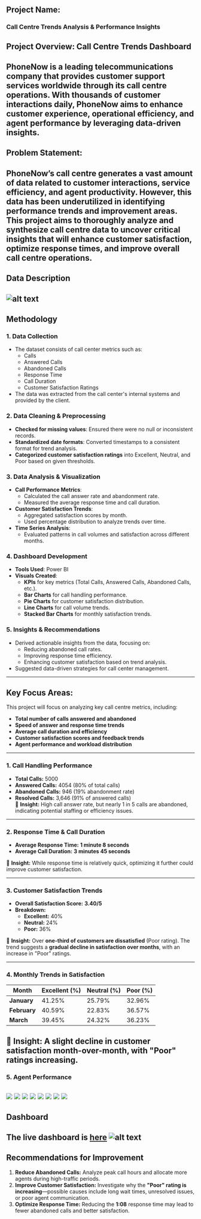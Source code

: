 ## **Project Name:**  
### Call Centre Trends Analysis & Performance Insights  

## Project Overview: Call Centre Trends Dashboard 
PhoneNow is a leading telecommunications company that provides customer support services worldwide through its call centre operations. With thousands of customer interactions daily, PhoneNow aims to enhance customer experience, operational efficiency, and agent performance by leveraging data-driven insights.  
---
## Problem Statement: 
PhoneNow’s call centre generates a vast amount of data related to customer interactions, service efficiency, and agent productivity. However, this data has been underutilized in identifying performance trends and improvement areas. This project aims to thoroughly analyze and synthesize call centre data to uncover critical insights that will enhance customer satisfaction, optimize response times, and improve overall call centre operations.  
---
## **Data Description**
![alt text](image.png)
---
## **Methodology**
### **1. Data Collection**
- The dataset consists of call center metrics such as:
  - Calls  
  - Answered Calls  
  - Abandoned Calls  
  - Response Time  
  - Call Duration  
  - Customer Satisfaction Ratings  
- The data was extracted from the call center's internal systems and provided by the client.

### **2. Data Cleaning & Preprocessing**
- **Checked for missing values**: Ensured there were no null or inconsistent records.  
- **Standardized date formats**: Converted timestamps to a consistent format for trend analysis.  
- **Categorized customer satisfaction ratings** into Excellent, Neutral, and Poor based on given thresholds.  

### **3. Data Analysis & Visualization**
- **Call Performance Metrics**:
  - Calculated the call answer rate and abandonment rate.
  - Measured the average response time and call duration.
- **Customer Satisfaction Trends**:
  - Aggregated satisfaction scores by month.
  - Used percentage distribution to analyze trends over time.
- **Time Series Analysis**:
  - Evaluated patterns in call volumes and satisfaction across different months.

### **4. Dashboard Development**
- **Tools Used**: Power BI  
- **Visuals Created**:
  - **KPIs** for key metrics (Total Calls, Answered Calls, Abandoned Calls, etc.).
  - **Bar Charts** for call handling performance.
  - **Pie Charts** for customer satisfaction distribution.
  - **Line Charts** for call volume trends.
  - **Stacked Bar Charts** for monthly satisfaction trends.

### **5. Insights & Recommendations**
- Derived actionable insights from the data, focusing on:
  - Reducing abandoned call rates.
  - Improving response time efficiency.
  - Enhancing customer satisfaction based on trend analysis.
- Suggested data-driven strategies for call center management.
---


## **Key Focus Areas:**  
This project will focus on analyzing key call centre metrics, including:  
- **Total number of calls answered and abandoned**  
- **Speed of answer and response time trends**  
- **Average call duration and efficiency**  
- **Customer satisfaction scores and feedback trends**  
- **Agent performance and workload distribution**  

---

### **1. Call Handling Performance**  
- **Total Calls:** 5000
- **Answered Calls:** 4054 (80% of total calls)  
- **Abandoned Calls:** 946 (19% abandonment rate)  
- **Resolved Calls:** 3,646 (91% of answered calls)  
🔹 **Insight:** High call answer rate, but nearly 1 in 5 calls are abandoned, indicating potential staffing or efficiency issues.

---

### **2. Response Time & Call Duration**  
- **Average Response Time:** **1 minute 8 seconds**  
- **Average Call Duration:** **3 minutes 45 seconds**  

🔹 **Insight:** While response time is relatively quick, optimizing it further could improve customer satisfaction.

---

### **3. Customer Satisfaction Trends**  
- **Overall Satisfaction Score:** **3.40/5**  
- **Breakdown:**  
  - **Excellent:** 40%  
  - **Neutral:** 24%  
  - **Poor:** 36%  

🔹 **Insight:** Over **one-third of customers are dissatisfied** (Poor rating). The trend suggests a **gradual decline in satisfaction over months**, with an increase in "Poor" ratings.

---

### **4. Monthly Trends in Satisfaction**  
| Month | Excellent (%) | Neutral (%) | Poor (%) |
|-------|-------------|-------------|----------|
| **January** | 41.25% | 25.79% | 32.96% |
| **February** | 40.59% | 22.83% | 36.57% |
| **March** | 39.45% | 24.32% | 36.23% |

🔹 **Insight:** A **slight decline in customer satisfaction** month-over-month, with "Poor" ratings increasing.
---

### **5. Agent Performance**
![](<Screenshot 2025-03-05 165419.png>) ![](<Screenshot 2025-03-05 165351.png>) ![](<Screenshot 2025-03-05 165650.png>) ![](<Screenshot 2025-03-05 165623.png>) ![](<Screenshot 2025-03-05 165553.png>) ![](<Screenshot 2025-03-05 165530.png>) ![](<Screenshot 2025-03-05 165507.png>) ![](<Screenshot 2025-03-05 165447.png>)
---
## **Dashboard**
The live dashboard is [here](https://app.powerbi.com/links/PHJSQTNC5Z?ctid=4331c42e-69e8-40d9-af18-dd96b78416b7&pbi_source=linkShare)
![alt text](<Screenshot 2025-03-05 163619.png>)
---
## **Recommendations for Improvement**
1. **Reduce Abandoned Calls:** Analyze peak call hours and allocate more agents during high-traffic periods.  
2. **Improve Customer Satisfaction:** Investigate why the **"Poor" rating is increasing**—possible causes include long wait times, unresolved issues, or poor agent communication.  
3. **Optimize Response Time:** Reducing the **1:08** response time may lead to fewer abandoned calls and better satisfaction.  
